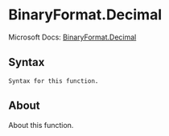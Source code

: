 ---
---

# BinaryFormat.Decimal

Microsoft Docs: [BinaryFormat.Decimal](https://docs.microsoft.com/en-us/powerquery-m/binaryformat-decimal)

## Syntax

```
Syntax for this function.
```

## About

About this function.

